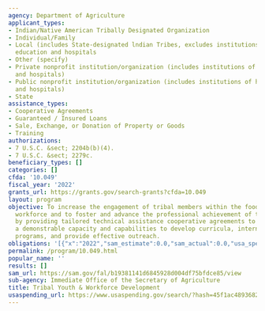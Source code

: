 ```yaml
---
agency: Department of Agriculture
applicant_types:
- Indian/Native American Tribally Designated Organization
- Individual/Family
- Local (includes State-designated lndian Tribes, excludes institutions of higher
  education and hospitals
- Other (specify)
- Private nonprofit institution/organization (includes institutions of higher education
  and hospitals)
- Public nonprofit institution/organization (includes institutions of higher education
  and hospitals)
- State
assistance_types:
- Cooperative Agreements
- Guaranteed / Insured Loans
- Sale, Exchange, or Donation of Property or Goods
- Training
authorizations:
- 7 U.S.C. &sect; 2204b(b)(4).
- 7 U.S.C. &sect; 2279c.
beneficiary_types: []
categories: []
cfda: '10.049'
fiscal_year: '2022'
grants_url: https://grants.gov/search-grants?cfda=10.049
layout: program
objective: To increase the engagement of tribal members within the food and agricultural
  workforce and to foster and advance the professional achievement of tribal youth,
  by providing tailored technical assistance cooperative agreements to entities with
  a demonstrable capacity and capabilities to develop curricula, internship and educational
  programs, and provide effective outreach.
obligations: '[{"x":"2022","sam_estimate":0.0,"sam_actual":0.0,"usa_spending_actual":100034.0},{"x":"2023","sam_estimate":0.0,"sam_actual":1218750.0,"usa_spending_actual":1918750.0},{"x":"2024","sam_estimate":1249999.0,"sam_actual":0.0,"usa_spending_actual":0.0}]'
permalink: /program/10.049.html
popular_name: ''
results: []
sam_url: https://sam.gov/fal/b19381141d6845928d004df75bfdce85/view
sub-agency: Immediate Office of the Secretary of Agriculture
title: Tribal Youth & Workforce Development
usaspending_url: https://www.usaspending.gov/search/?hash=45f1ac4893682816795552384828cd67
---
```

